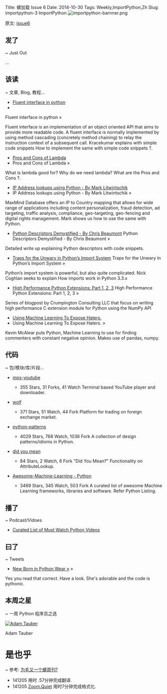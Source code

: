 Title: 蠎加载 Issue 6
Date: 2014-10-30
Tags: Weekly,ImportPython,Zh 
Slug: importpython-3
ImportPython
![importpython-barnner.png](http://zoomq.qiniudn.com/ZQCollection/snap/importpython-barnner.png?imageView2/2/h/80)


原文: [issue6](http://importpython.com/static/files/issue6.html)


## 发了
~ Just Out

...

## 该读
~ 文章, Blog, 教程...

- [Fluent interface in python](http://kracekumar.com/post/100897281440/fluent-interface-in-python)
- 
Fluent interface in python »

Fluent interface is an implementation of an object oriented API that aims to provide more readable code. A fluent interface is normally implemented by using method cascading (concretely method chaining) to relay the instruction context of a subsequent call. Kracekumar explains with simple code snippets How to implement the same with simple code snippets ?.

- [Pros and Cons of Lambda](http://python.dzone.com/articles/pros-and-cons-lambda)
- Pros and Cons of Lambda »

What is lambda good for? Why do we need lambda? What are the Pros and Cons ?.

- [IP Address lookups using Python - By Mark Litwintschik](http://tech.marksblogg.com/ip-address-lookups-in-python.html)
- IP Address lookups using Python - By Mark Litwintschik »

MaxMind Database offers an IP to Country mapping that allows for wide range of applications including content personalization, fraud detection, ad targeting, traffic analysis, compliance, geo-targeting, geo-fencing and digital rights management. Mark shows us how to use the same with Python.

- [Python Descriptors Demystified - By Chris Beaumont](http://nbviewer.ipython.org/urls/gist.github.com/ChrisBeaumont/5758381/raw/descriptor_writeup.ipynb)
Python Descriptors Demystified - By Chris Beaumont »

Detailed write up explaining Python descriptors with code snippets.

- [Traps for the Unwary in Python’s Import System](http://python-notes.curiousefficiency.org/en/latest/python_concepts/import_traps.html)
Traps for the Unwary in Python’s Import System »

Python’s import system is powerful, but also quite complicated. Nick Coghlan seeks to explain How imports work in Python 3.3.x

- [High Performance Python Extensions: Part 1, 2, 3](https://www.crumpington.com/blog/2014/10-19-high-performance-python-extensions-part-1.html)
High Performance Python Extensions: Part 1, 2, 3 »

Series of blogpost by Crumpington Consulting LLC that focus on writing high performance C extension module for Python using the NumPy API

- [Using Machine Learning To Expose Haters.](http://kevinmcalear.com/thoughts/building-hater-news/)
- Using Machine Learning To Expose Haters. »

Kevin McAlear puts Python, Machine Learning to use for finding commenters with constant negative opinion. Makes use of pandas, numpy.

## 代码
~ 包/模块/库/片段...

- [mps-youtube](https://github.com/np1/mps-youtube)
    - 355 Stars, 31 Forks, 41 Watch
Terminal based YouTube player and downloader.

- [wolf](https://github.com/slawekj/wolf)
    - 371 Stars, 51 Watch, 44 Fork
Platform for trading on foreign exchange market.

- [python-patterns](https://github.com/faif/python-patterns)
    - 4029 Stars, 768 Watch, 1036 Fork
A collection of design patterns/idioms in Python.

- [did you mean](https://github.com/dutc/didyoumean)
    - 84 Stars, 2 Watch, 6 Fork
"Did You Mean?" Functionality on AttributeLookup.

- [Awesome-Machine-Learning - Python](https://github.com/josephmisiti/awesome-machine-learning#python)
    - 3469 Stars, 345 Watch, 503 Fork
A curated list of awesome Machine Learning frameworks, libraries and software. Refer Python Listing. 

## 播了
~ Podcast/Vidoes

- [Curated List of Must Watch Python Videos](https://github.com/s16h/py-must-watch)

## 曰了
~ Tweets


- [New Born in Python Wear »](https://plus.google.com/+Importpythongoogle/posts/9FLi6bnfgix) »

Yes you read that correct. Have a look. She's adorable and the code is pythonic.


## 本周之星
~ 一周 Python 程序员之选



[![Adam Tauber](https://avatars2.githubusercontent.com/u/20240?v=2&s=100)](https://github.com/asciimoo?tab=repositories)

Adam Tauber


# 是也乎
~ 参考: [为毛又一个蠎周刊?](importpython-why)


- 141205 用时 .57分钟完成翻译.
- 141205 [Zoom.Quiet](http://zoomquiet.io) 用时7分钟完成格式化.
